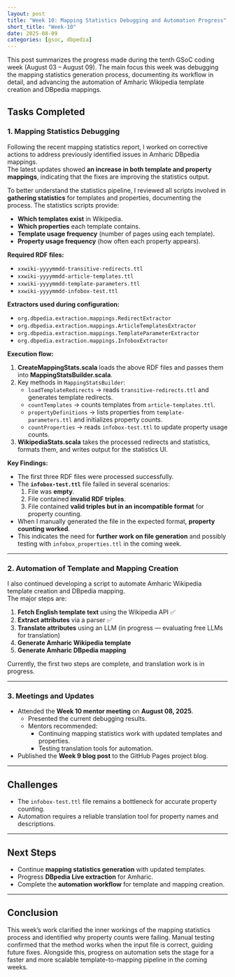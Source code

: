 ```yaml
---
layout: post
title: "Week 10: Mapping Statistics Debugging and Automation Progress"
short_title: "Week-10"
date: 2025-08-09
categories: [gsoc, dbpedia]
---
```


This post summarizes the progress made during the tenth GSoC coding week (August 03 – August 09). The main focus this week was debugging the mapping statistics generation process, documenting its workflow in detail, and advancing the automation of Amharic Wikipedia template creation and DBpedia mappings.

<!--more-->

## Tasks Completed

### 1. Mapping Statistics Debugging
Following the recent mapping statistics report, I worked on corrective actions to address previously identified issues in Amharic DBpedia mappings.  
The latest updates showed **an increase in both template and property mappings**, indicating that the fixes are improving the statistics output.

To better understand the statistics pipeline, I reviewed all scripts involved in **gathering statistics** for templates and properties, documenting the process. The statistics scripts provide:
- **Which templates exist** in Wikipedia.
- **Which properties** each template contains.
- **Template usage frequency** (number of pages using each template).
- **Property usage frequency** (how often each property appears).

**Required RDF files:**
- `xxwiki-yyyymmdd-transitive-redirects.ttl`
- `xxwiki-yyyymmdd-article-templates.ttl`
- `xxwiki-yyyymmdd-template-parameters.ttl`
- `xxwiki-yyyymmdd-infobox-test.ttl`

**Extractors used during configuration:**
- `org.dbpedia.extraction.mappings.RedirectExtractor`
- `org.dbpedia.extraction.mappings.ArticleTemplatesExtractor`
- `org.dbpedia.extraction.mappings.TemplateParameterExtractor`
- `org.dbpedia.extraction.mappings.InfoboxExtractor`

**Execution flow:**
1. **CreateMappingStats.scala** loads the above RDF files and passes them into **MappingStatsBuilder.scala**.
2. Key methods in `MappingStatsBuilder`:
   - `loadTemplateRedirects` → reads `transitive-redirects.ttl` and generates template redirects.
   - `countTemplates` → counts templates from `article-templates.ttl`.
   - `propertyDefinitions` → lists properties from `template-parameters.ttl` and initializes property counts.
   - `countProperties` → reads `infobox-test.ttl` to update property usage counts.
3. **WikipediaStats.scala** takes the processed redirects and statistics, formats them, and writes output for the statistics UI.

**Key Findings:**
- The first three RDF files were processed successfully.
- The **`infobox-test.ttl`** file failed in several scenarios:
  1. File was **empty**.
  2. File contained **invalid RDF triples**.
  3. File contained **valid triples but in an incompatible format** for property counting.
- When I manually generated the file in the expected format, **property counting worked**.
- This indicates the need for **further work on file generation** and possibly testing with `infobox_properties.ttl` in the coming week.

---

### 2. Automation of Template and Mapping Creation
I also continued developing a script to automate Amharic Wikipedia template creation and DBpedia mapping.  
The major steps are:
1. **Fetch English template text** using the Wikipedia API ✅
2. **Extract attributes** via a parser ✅
3. **Translate attributes** using an LLM (in progress — evaluating free LLMs for translation)
4. **Generate Amharic Wikipedia template**
5. **Generate Amharic DBpedia mapping**

Currently, the first two steps are complete, and translation work is in progress.

---

### 3. Meetings and Updates
- Attended the **Week 10 mentor meeting** on **August 08, 2025**.
  - Presented the current debugging results.
  - Mentors recommended:
    - Continuing mapping statistics work with updated templates and properties.
    - Testing translation tools for automation.
- Published the **Week 9 blog post** to the GitHub Pages project blog.

---

## Challenges
- The `infobox-test.ttl` file remains a bottleneck for accurate property counting.
- Automation requires a reliable translation tool for property names and descriptions.

---

## Next Steps
- Continue **mapping statistics generation** with updated templates.
- Progress **DBpedia Live extraction** for Amharic.
- Complete the **automation workflow** for template and mapping creation.

---

## Conclusion
This week’s work clarified the inner workings of the mapping statistics process and identified why property counts were failing. Manual testing confirmed that the method works when the input file is correct, guiding future fixes. Alongside this, progress on automation sets the stage for a faster and more scalable template-to-mapping pipeline in the coming weeks.

